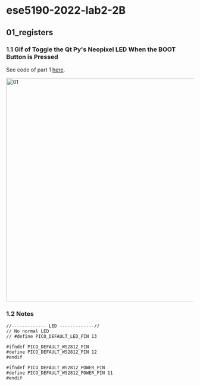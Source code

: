 # ese5190-2022-lab2-2B

## 01_registers

### 1.1 Gif of Toggle the Qt Py's Neopixel LED When the BOOT Button is Pressed

See code of part 1 [here](https://github.com/sueqixue/ese519-2022-lab2-2B/tree/main/Code).

<img src="./01_registers.gif" alt="01" width="600"/>

### 1.2 Notes
```
//------------- LED -------------//
// No normal LED
// #define PICO_DEFAULT_LED_PIN 13

#ifndef PICO_DEFAULT_WS2812_PIN
#define PICO_DEFAULT_WS2812_PIN 12
#endif

#ifndef PICO_DEFAULT_WS2812_POWER_PIN
#define PICO_DEFAULT_WS2812_POWER_PIN 11
#endif
```
